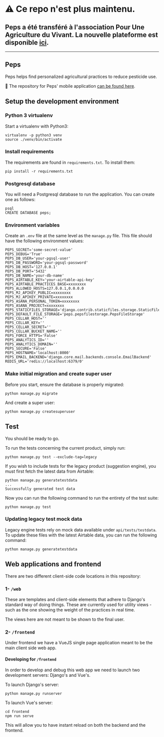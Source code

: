 # ⚠️ Ce repo n'est plus maintenu.
## Peps a été transféré à l'association Pour Une Agriculture du Vivant. La nouvelle plateforme est disponible [ici](https://rex-agri.agroecologie.org/).
--------------------
## Peps

Peps helps find personalized agricultural practices to reduce pesticide use.

📱 The repository for Peps' mobile application [can be found here](https://github.com/betagouv/peps-app).

## Setup the development environment

### Python 3 virtualenv

Start a virtualenv with Python3:

```
virtualenv -p python3 venv
source ./venv/bin/activate
```

### Install requirements

The requirements are found in ```requirements.txt```. To install them:

```
pip install -r requirements.txt
```

### Postgresql database

You will need a Postgresql database to run the application. You can create one as follows:

```
psql
CREATE DATABASE peps;
```

### Environment variables

Create an ```.env``` file at the same level as the ```manage.py``` file. This file should have the following environment values:

```
PEPS_SECRET='some-secret-value'
PEPS_DEBUG='True'
PEPS_DB_USER='your-pgsql-user'
PEPS_DB_PASSWORD='your-pgsql-password'
PEPS_DB_HOST='127.0.0.1'
PEPS_DB_PORT='5432'
PEPS_DB_NAME='your-db-name'
PEPS_AIRTABLE_KEY='your-airtable-api-key'
PEPS_AIRTABLE_PRACTICES_BASE=xxxxxxxx
PEPS_ALLOWED_HOSTS=127.0.0.1,0.0.0.0
PEPS_MJ_APIKEY_PUBLIC=xxxxxxxx
PEPS_MJ_APIKEY_PRIVATE=xxxxxxxx
PEPS_ASANA_PERSONAL_TOKEN=xxxxxxxx
PEPS_ASANA_PROJECT=xxxxxxxx
PEPS_STATICFILES_STORAGE='django.contrib.staticfiles.storage.StaticFilesStorage'
PEPS_DEFAULT_FILE_STORAGE='peps.pepsfilestorage.PepsFileStorage'
PEPS_CELLAR_HOST=''
PEPS_CELLAR_KEY=''
PEPS_CELLAR_SECRET=''
PEPS_CELLAR_BUCKET_NAME=''
PEPS_FORCE_HTTPS='False'
PEPS_ANALYTICS_ID=''
PEPS_ANALYTICS_DOMAIN=''
PEPS_SECURE='False'
PEPS_HOSTNAME='localhost:8000'
PEPS_EMAIL_BACKEND='django.core.mail.backends.console.EmailBackend'
REDIS_URL='redis://localhost:6379/0'
```

### Make initial migration and create super user

Before you start, ensure the database is properly migrated:

```
python manage.py migrate
```

And create a super user:

```
python manage.py createsuperuser
```

## Test

You should be ready to go.

To run the tests concerning the current product, simply run:
```
python manage.py test --exclude-tag=legacy
```

If you wish to include tests for the legacy product (suggestion engine), you must first fetch the latest data from Airtable:
```
python manage.py generatetestdata
...
Successfully generated test data
```
Now you can run the following command to run the entirety of the test suite:

```
python manage.py test
```

### Updating legacy test mock data

Legacy engine tests rely on mock data available under ```api/tests/testdata```. To update these files with the latest Airtable data, you can run the following command:

```
python manage.py generatetestdata
```

## Web applications and frontend

There are two different client-side code locations in this repository:

### 1- ```/web```

These are templates and client-side elements that adhere to Django's standard way of doing things. These are currently used for utility views - such as the one showing the weight of the practices in real time.

The views here are not meant to be shown to the final user.

### 2- ```/frontend```

Under frontend we have a VueJS single page application meant to be the main client side web app.

#### Developing for ```/frontend```

In order to develop and debug this web app we need to launch two development servers: Django's and Vue's.

To launch Django's server:
```
python manage.py runserver
```

To launch Vue's server:
```
cd frontend
npm run serve
```

This will allow you to have instant reload on both the backend and the frontend.
